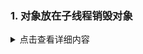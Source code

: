 
### 1. 对象放在子线程销毁对象
 <details>
  <summary>点击查看详细内容</summary>

```  	
self.person=[Person new];
	Person *p2 = self.person;
	self.person=nil;
	dispatch_async(queue, ^{
		[p2 class];
	});
```

</details>